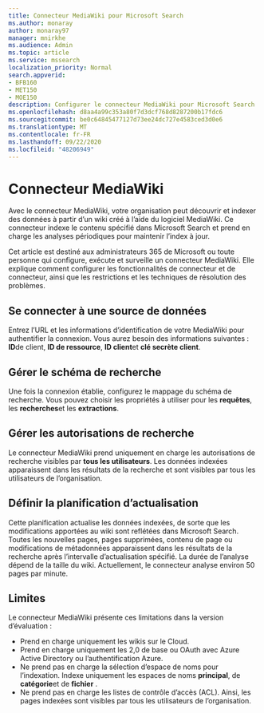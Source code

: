 ```yaml
---
title: Connecteur MediaWiki pour Microsoft Search
ms.author: monaray
author: monaray97
manager: mnirkhe
ms.audience: Admin
ms.topic: article
ms.service: mssearch
localization_priority: Normal
search.appverid:
- BFB160
- MET150
- MOE150
description: Configurer le connecteur MediaWiki pour Microsoft Search
ms.openlocfilehash: d8aa4a99c353a80f7d3dcf768d8287200b17fdc6
ms.sourcegitcommit: be0c64845477127d73ee24dc727e4583ced3d0e6
ms.translationtype: MT
ms.contentlocale: fr-FR
ms.lasthandoff: 09/22/2020
ms.locfileid: "48206949"
---
```

# <a name="mediawiki-connector"></a>Connecteur MediaWiki

Avec le connecteur MediaWiki, votre organisation peut découvrir et indexer des données à partir d’un wiki créé à l’aide du logiciel MediaWiki. Ce connecteur indexe le contenu spécifié dans Microsoft Search et prend en charge les analyses périodiques pour maintenir l’index à jour.

Cet article est destiné aux administrateurs 365 de Microsoft ou toute personne qui configure, exécute et surveille un connecteur MediaWiki. Elle explique comment configurer les fonctionnalités de connecteur et de connecteur, ainsi que les restrictions et les techniques de résolution des problèmes.

## <a name="connect-to-a-data-source"></a>Se connecter à une source de données

Entrez l’URL et les informations d’identification de votre MediaWiki pour authentifier la connexion. Vous aurez besoin des informations suivantes : **ID**de client, **ID de ressource**, **ID client**et **clé secrète client**.

## <a name="manage-the-search-schema"></a>Gérer le schéma de recherche

Une fois la connexion établie, configurez le mappage du schéma de recherche. Vous pouvez choisir les propriétés à utiliser pour les **requêtes**, les **recherches**et les **extractions**.

## <a name="manage-search-permissions"></a>Gérer les autorisations de recherche

Le connecteur MediaWiki prend uniquement en charge les autorisations de recherche visibles par **tous les utilisateurs**. Les données indexées apparaissent dans les résultats de la recherche et sont visibles par tous les utilisateurs de l’organisation.

## <a name="set-the-refresh-schedule"></a>Définir la planification d’actualisation

Cette planification actualise les données indexées, de sorte que les modifications apportées au wiki sont reflétées dans Microsoft Search. Toutes les nouvelles pages, pages supprimées, contenu de page ou modifications de métadonnées apparaissent dans les résultats de la recherche après l’intervalle d’actualisation spécifié. La durée de l’analyse dépend de la taille du wiki. Actuellement, le connecteur analyse environ 50 pages par minute.

## <a name="limitations"></a>Limites

Le connecteur MediaWiki présente ces limitations dans la version d’évaluation :

* Prend en charge uniquement les wikis sur le Cloud.
* Prend en charge uniquement les 2,0 de base ou OAuth avec Azure Active Directory ou l’authentification Azure.
* Ne prend pas en charge la sélection d’espace de noms pour l’indexation. Indexe uniquement les espaces de noms **principal**, de **catégorie**et de **fichier** .
* Ne prend pas en charge les listes de contrôle d’accès (ACL). Ainsi, les pages indexées sont visibles par tous les utilisateurs de l’organisation.
